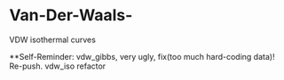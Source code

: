 # Van-Der-Waals-
VDW isothermal curves

**Self-Reminder: vdw_gibbs, very ugly, fix(too much hard-coding data)! Re-push. vdw_iso refactor
